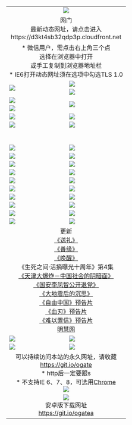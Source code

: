 ﻿<table>
  <tr></tr>
  <tr><td colspan=2 align=center><img src="https://cloud.githubusercontent.com/assets/11880933/13434984/f430fae2-e012-11e5-814f-c2df1e82b247.jpg" /></td></tr>
  <tr><td colspan=2 align=center>网门<br>最新动态网址，请点击进入
<br>https://d3kt4sb32qdp3p.cloudfront.net
    </td>
  </tr>
  <tr>
    <td colspan=2 align=center>* 微信用户，需点击右上角三个点<br>选择在浏览器中打开<br>或手工复制到浏览器地址栏
    <br>* IE6打开动态网址须在选项中勾选TLS 1.0</td>
  </tr>
  <tr>
    <td rowspan=2><a href="https://d3kt4sb32qdp3p.cloudfront.net/ogUP.aspx?name=11DKC.mp4&list=11DKC" target="_blank"><img src="https://d3kt4sb32qdp3p.cloudfront.net/Up/11DKC1.jpg" /></a></td> 
    <td><div><a href="https://d3kt4sb32qdp3p.cloudfront.net/ogUP.aspx?name=LRWS.mp4&list=LRWS" target="_blank"><img src="https://d3kt4sb32qdp3p.cloudfront.net/Up/LRWS.jpg" /></a></td>
   </tr>
  <tr>
    <td><a href="https://d3kt4sb32qdp3p.cloudfront.net/ogNiceVedio.aspx" target="_blank"><img src="https://d3kt4sb32qdp3p.cloudfront.net/Up/11TGKDY.jpg" /></a></td>
  </tr>
  <tr>
    <td><a href="https://d3kt4sb32qdp3p.cloudfront.net/ogUP.aspx?name=JQR.mp4&count=2" target="_blank"><img src="https://d3kt4sb32qdp3p.cloudfront.net/Up/JQR.jpg" /></a></td>   
    <td rowspan=2><a href="https://d3kt4sb32qdp3p.cloudfront.net/ogUP.aspx?name=JP.mp4&count=9" target="_blank"><img src="https://d3kt4sb32qdp3p.cloudfront.net/Up/JP.jpg" /></td>
  </tr>
  <tr>
    <td><a href="https://d3kt4sb32qdp3p.cloudfront.net/ogUP.aspx?name=WH.mp4" target="_blank"><img src="https://d3kt4sb32qdp3p.cloudfront.net/Up/WH.jpg" /></a></td>
  </tr>
  <tr>
    <td><a href="https://d3kt4sb32qdp3p.cloudfront.net/ogUP.aspx?name=SSZJ.mp4&list=SSZJ" target="_blank"><img src="https://d3kt4sb32qdp3p.cloudfront.net/Up/SSZJ.jpg" /></a></td>
    <td><a href="https://d3kt4sb32qdp3p.cloudfront.net/ogUP.aspx?name=1XQK.mp4&count=13" target="_blank"><img src="https://d3kt4sb32qdp3p.cloudfront.net/Up/1XQK.jpg" /></a</td>
  </tr>
  <tr>
    <td><a href="https://d3kt4sb32qdp3p.cloudfront.net/ogUP.aspx?name=ZY.mp4&count=2015|16" target="_blank"><img src="https://d3kt4sb32qdp3p.cloudfront.net/Up/ZY.jpg" /></a</td>
    <td><a href="https://d3kt4sb32qdp3p.cloudfront.net/ogUP.aspx?name=XTFY.mp4&count=B|2,A|24" target="_blank"><img src="https://d3kt4sb32qdp3p.cloudfront.net/Up/XTFY.jpg" /></a></td>
  </tr>
  <tr height="40">
  </tr>
  <tr>
    <td><a href="https://d3kt4sb32qdp3p.cloudfront.net/ogUP.aspx?name=4SQQ.mp4&list=4SQQ" target="_blank"><img src="https://d3kt4sb32qdp3p.cloudfront.net/Up/4SQQ0.jpg"/></a></td>
    <td><a href="https://d3kt4sb32qdp3p.cloudfront.net/ogUP.aspx?name=4SHQ.mp4&list=4SHQ" target="_blank"><img src="https://d3kt4sb32qdp3p.cloudfront.net/Up/4SHQ0.jpg"/></a></td>
  </tr>
  <tr>
    <td><a href="https://d3kt4sb32qdp3p.cloudfront.net/ogUP.aspx?name=4SZG.mp4&list=4SZG" target="_blank"><img src="https://d3kt4sb32qdp3p.cloudfront.net/Up/4SZG0.jpg"/></a></td>
    <td><a href="https://d3kt4sb32qdp3p.cloudfront.net/ogUP.aspx?name=4SDJ.mp4&list=4SDJ" target="_blank"><img src="https://d3kt4sb32qdp3p.cloudfront.net/Up/4SDJ0.jpg"/></a></td>
  </tr>
  <tr>
    <td><a href="https://d3kt4sb32qdp3p.cloudfront.net/ogUP.aspx?name=4SGX.mp4&list=4SGX" target="_blank"><img src="https://d3kt4sb32qdp3p.cloudfront.net/Up/4SGX0.jpg"/></a></td>
    <td><a href="https://d3kt4sb32qdp3p.cloudfront.net/ogUP.aspx?name=4SHD.mp4&list=4SHD" target="_blank"><img src="https://d3kt4sb32qdp3p.cloudfront.net/Up/4SHD0.jpg"/></a></td>
  </tr>
  <tr>
    <td><a href="https://d3kt4sb32qdp3p.cloudfront.net/ogUP.aspx?name=4CTX.mp4&list=4CTX" target="_blank"><img src="https://d3kt4sb32qdp3p.cloudfront.net/Up/4CTX0.jpg"/></a></td>
    <td><a href="https://d3kt4sb32qdp3p.cloudfront.net/ogUP.aspx?name=4CWZ.mp4&list=4CWZ" target="_blank"><img src="https://d3kt4sb32qdp3p.cloudfront.net/Up/4CWZ0.jpg"/></a></td>
  </tr>
  <tr>
    <td><a href="https://d3kt4sb32qdp3p.cloudfront.net/onUP.aspx?name=https://d1lqqjldbsh7xo.cloudfront.net/" target="_blank"><img src="https://d3kt4sb32qdp3p.cloudfront.net/Up/0DTW.jpg"/></a></td>
    <td><a href="https://d3kt4sb32qdp3p.cloudfront.net/onUP.aspx?name=https://d240ns8up8earz.cloudfront.net/acenter/" target="_blank"><img src="https://d3kt4sb32qdp3p.cloudfront.net/Up/0TDW.jpg" /></a></td>
  </tr>
  <tr>
    <td><a href="https://d3kt4sb32qdp3p.cloudfront.net/onUP.aspx?name=https://d4508d6vomz2p.cloudfront.net/gb/nsc413.htm" target="_blank"><img src="https://d3kt4sb32qdp3p.cloudfront.net/Up/0DJY.jpg" /></a></td>
    <td><a href="https://d3kt4sb32qdp3p.cloudfront.net/onUP.aspx?name=https://dilo7bqpjb57y.cloudfront.net/xtr/gb/prog204.html" target="_blank"><img src="https://d3kt4sb32qdp3p.cloudfront.net/Up/0XTR.jpg" /></a></td>
  </tr>
  <tr>
    <td><a href="https://d3kt4sb32qdp3p.cloudfront.net/onUP.aspx?name=https://d3aj00iefsmfgc.cloudfront.net/" target="_blank"><img src="https://d3kt4sb32qdp3p.cloudfront.net/Up/0MHW.jpg" /></a></td>
    <td><a href="https://d3kt4sb32qdp3p.cloudfront.net/onUP.aspx?name=https://d20wz7qt14x5d2.cloudfront.net/" target="_blank"><img src="https://d3kt4sb32qdp3p.cloudfront.net/Up/0ZJW.jpg" /></a></td>
  </tr>
  <tr>
    <td><a href="https://d3kt4sb32qdp3p.cloudfront.net/ogUP.aspx?name=0FG.zip" target="_blank"><img src="https://d3kt4sb32qdp3p.cloudfront.net/Up/0FG.jpg" /></a></td>
    <td><a href="https://d3kt4sb32qdp3p.cloudfront.net/ogUP.aspx?name=0FGA.apk" target="_blank"><img src="https://d3kt4sb32qdp3p.cloudfront.net/Up/0FGA.jpg" /></a></td>
  </tr>
  <tr>
    <td><a href="https://d3kt4sb32qdp3p.cloudfront.net/ogUP.aspx?name=0U.zip" target="_blank"><img src="https://d3kt4sb32qdp3p.cloudfront.net/Up/0U.jpg" /></a></td>
    <td><a href="https://d3kt4sb32qdp3p.cloudfront.net/ogUP.aspx?name=0UA.apk" target="_blank"><img src="https://d3kt4sb32qdp3p.cloudfront.net/Up/0UA.jpg" /></a></td>
  </tr>
  <tr>
    <td><a href="https://d3kt4sb32qdp3p.cloudfront.net/ogUP.aspx?name=0iPPOTV.zip" target="_blank"><img src="https://d3kt4sb32qdp3p.cloudfront.net/Up/0iPPOTV.jpg" /></a></td>
    <td><a href="https://d3kt4sb32qdp3p.cloudfront.net/ogUP.aspx?name=0iNTD.apk" target="_blank"><img src="https://d3kt4sb32qdp3p.cloudfront.net/Up/0iNTD.jpg" /></a></td>
  </tr>
  <tr>
    <td colspan=2 align=center>更新<br>
      <a href="https://d3kt4sb32qdp3p.cloudfront.net/ogUP.aspx?name=4ESL.mp4" target="_blank">《送礼》</a><br>
      <a href="https://d3kt4sb32qdp3p.cloudfront.net/ogUP.aspx?name=4ESY.mp4" target="_blank">《善缘》</a><br>
      <a href="https://d3kt4sb32qdp3p.cloudfront.net/ogUP.aspx?name=4EHX.mp4" target="_blank">《唤醒》</a><br>
      《生死之间·活摘曝光十周年》第4集</a><br>
      <a href="https://d3kt4sb32qdp3p.cloudfront.net/ogUP.aspx?name=4TJDBZ.mp4" target="_blank">《天津大爆炸－中国社会的阴暗面》</a><br>
      <a href="https://d3kt4sb32qdp3p.cloudfront.net/ogUP.aspx?name=4LFZ.mp4" target="_blank">《国安李凤智公开退党》</a><br>
      <a href="https://d3kt4sb32qdp3p.cloudfront.net/ogUP.aspx?name=4DDZHDCS.mp4" target="_blank">《大地震后的沉思》</a><br>
      <a href="https://d3kt4sb32qdp3p.cloudfront.net/ogUP.aspx?name=11ZYZG0.mp4" target="_blank">《自由中国》预告片</a><br>
      <a href="https://d3kt4sb32qdp3p.cloudfront.net/ogUP.aspx?name=11XR.mp4" target="_blank">《血刃》预告片</a><br>
      <a href="https://d3kt4sb32qdp3p.cloudfront.net/ogUP.aspx?name=11NYZX.mp4&count=2" target="_blank">《难以置信》预告片</a><br>
      <a href="https://d3kt4sb32qdp3p.cloudfront.net/onUP.aspx?name=https://www.minghui.org/" target="_blank">明慧网</a></td>
    </td>
  </tr>
  <tr>
    <td><a href="https://d3kt4sb32qdp3p.cloudfront.net/ogNice.aspx" target="_blank"><img src="https://d3kt4sb32qdp3p.cloudfront.net/Up/0WCYY.jpg" /></a></td>
    <td><a href="https://d3kt4sb32qdp3p.cloudfront.net/onCO.aspx?ob=600事物&op=增删改&args=WH1~%23类型6新闻%7c%23类型6评论&mode=" target="_blank"><img src="https://d3kt4sb32qdp3p.cloudfront.net/Up/0WZTT.jpg" /></a></td> 
  </tr>
  <tr>
    <td><a href="https://d3kt4sb32qdp3p.cloudfront.net/ogDY.aspx" target="_blank"><img src="https://d3kt4sb32qdp3p.cloudfront.net/Up/0FK.jpg" /></a></td>
    <td><a href="https://d3kt4sb32qdp3p.cloudfront.net/ogST.aspx" target="_blank"><img src="https://d3kt4sb32qdp3p.cloudfront.net/Up/0ST.jpg" /></a></td> 
  </tr>
  <tr>
    <td colspan=2 align=center>可以持续访问本站的永久网址，请收藏<br/><a href="https://git.io/ogate" target="_blank">https://git.io/ogate</a><br/>* http后一定要跟s<br/>* 不支持IE 6、7、8，可选用<a href="https://d3kt4sb32qdp3p.cloudfront.net/ogUP.aspx?name=0ChromePortable.zip">Chrome</a><br/><a href="https://d3kt4sb32qdp3p.cloudfront.net/Up/0WMGDL2.png" target="_blank"><img src="https://d3kt4sb32qdp3p.cloudfront.net/Up/0WMGD2.png"/></a></td>
  </tr>
  <tr>
    <td colspan=2 align=center><a href="https://d3kt4sb32qdp3p.cloudfront.net/ogUP.aspx?name=0oGate.apk" target="_blank"><img src="https://cloud.githubusercontent.com/assets/11880933/13720399/75e143ee-e842-11e5-9f0a-1421f423c80f.jpg" /></a><br>安卓版下载网址<br><a href="https://git.io/ogatea">https://git.io/ogatea</a></td>
  </tr>
  <!--tr>
    <td colspan=2 align=center>可能失效的动态网址
    </td>
  </tr-->
</table>
